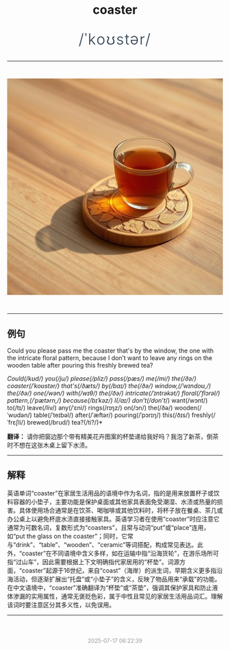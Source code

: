 <div align="center">

# coaster

<div style="margin: 30px 0;">
<h1 style="font-size: 2.5em; font-weight: 300; letter-spacing: 2px; margin: 0; color: #2c3e50;">
/ˈkoʊstər/
</h1>
</div>

</div>

---

<div align="center" style="margin: 40px 0;">

![coaster](images/coaster.png)

</div>

---

## 例句

Could you please pass me the coaster that's by the window, the one with the intricate floral pattern, because I don’t want to leave any rings on the wooden table after pouring this freshly brewed tea?

*Could(/kʊd/) you(/ju/) please(/pliz/) pass(/pæs/) me(/mi/) the(/ðə/) coaster(/ˈkoʊstər/) that's(/ðæts/) by(/baɪ/) the(/ðə/) window,(/ˈwɪndoʊ,/) the(/ðə/) one(/wən/) with(/wɪθ/) the(/ðə/) intricate(/ˈɪntrəkət/) floral(/ˈflɔrəl/) pattern,(/ˈpætərn,/) because(/bɪˈkəz/) I(/aɪ/) don’t(/don’t*/) want(/wɔnt/) to(/tɪ/) leave(/liv/) any(/ˈɛni/) rings(/rɪŋz/) on(/ɔn/) the(/ðə/) wooden(/ˈwʊdən/) table(/ˈteɪbəl/) after(/ˈæftər/) pouring(/ˈpɔrɪŋ/) this(/ðɪs/) freshly(/ˈfrɛʃli/) brewed(/brud/) tea?(/ti?/)*

**翻译：** 请你把窗边那个带有精美花卉图案的杯垫递给我好吗？我泡了新茶，倒茶时不想在这张木桌上留下水渍。

---

## 解释

英语单词“coaster”在家居生活用品的语境中作为名词，指的是用来放置杯子或饮料容器的小垫子，主要功能是保护桌面或其他家具表面免受潮湿、水渍或热量的损害。具体使用场合通常是在饮茶、喝咖啡或其他饮料时，将杯子放在餐桌、茶几或办公桌上以避免杯底水渍直接接触家具。英语学习者在使用“coaster”时应注意它通常为可数名词，复数形式为“coasters”，且常与动词“put”或“place”连用，如“put the glass on the coaster”；同时，它常与“drink”、“table”、“wooden”、“ceramic”等词搭配，构成常见表达。此外，“coaster”在不同语境中含义多样，如在运输中指“沿海货轮”，在游乐场所可指“过山车”，因此需要根据上下文明确指代家居用的“杯垫”。词源方面，“coaster”起源于16世纪，来自“coast”（海岸）的派生词，早期含义更多指沿海活动，但逐渐扩展出“托盘”或“小垫子”的含义，反映了物品用来“承载”的功能。在中文语境中，“coaster”准确翻译为“杯垫”或“茶垫”，强调其保护家具和防止液体渗漏的实用属性，通常无褒贬色彩，属于中性且常见的家居生活用品词汇。理解该词时要注意区分其多义性，以免误用。


---

<div align="center" style="margin-top: 50px;">
<small style="color: #999; font-size: 0.9em;">2025-07-17 06:22:39</small>
</div>
